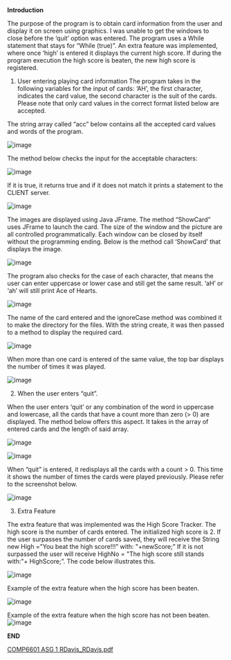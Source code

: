 **Introduction**

The purpose of the program is to obtain card information from the user and display it on screen using graphics. I was unable to get the windows to close before the ‘quit’ option was entered. The program uses a While statement that stays for “While (true)”. An extra feature was implemented, where once ‘high’ is entered it displays the current high score. If during the program execution the high score is beaten, the new high score is registered.
1)  User entering playing card information
The program takes in the following variables for the input of cards: ‘AH’, the first character, indicates the card value, the second character is the suit of the cards. Please note that only card values in the correct format listed below are accepted.

The string array called “acc” below contains all the accepted card values and words of the program.

![image](https://user-images.githubusercontent.com/12537673/119754829-fe79b080-be6e-11eb-9db7-ddee16f2d19b.png)

The method below checks the input for the acceptable characters:
 

![image](https://user-images.githubusercontent.com/12537673/119754855-0a657280-be6f-11eb-805e-cec8dd2b46db.png)


If it is true, it returns true and if it does not match it prints a statement to the CLIENT server.

![image](https://user-images.githubusercontent.com/12537673/119754875-12251700-be6f-11eb-809c-b196b8fda421.png)


The images are displayed using Java JFrame. The method “ShowCard” uses JFrame to launch the card. The size of the window and the picture are all controlled programmatically. Each window can be closed by itself without the programming ending. Below is the method call ‘ShowCard’ that displays the image.

![image](https://user-images.githubusercontent.com/12537673/119754890-194c2500-be6f-11eb-827f-0f21f37f7b4f.png)

The program also checks for the case of each character, that means the user can enter uppercase or lower case and still get the same result. ‘aH’ or ‘ah’ will still print Ace of Hearts.

![image](https://user-images.githubusercontent.com/12537673/119754912-223cf680-be6f-11eb-822d-423856c06501.png)

The name of the card entered and the ignoreCase method was combined it to make the directory for the files. With the string create, it was then passed to a method to display the required card.

![image](https://user-images.githubusercontent.com/12537673/119754924-29fc9b00-be6f-11eb-9c5c-1c585959d013.png)


When more than one card is entered of the same value, the top bar displays the number of times it was played.

![image](https://user-images.githubusercontent.com/12537673/119754937-3123a900-be6f-11eb-800f-3750d1019862.png)


2) When the user enters “quit”.

When the user enters ‘quit’ or any combination of the word in uppercase and lowercase, all the cards that have a count more than zero (> 0) are displayed. The method below offers this aspect. It takes in the array of entered cards and the length of said array.

![image](https://user-images.githubusercontent.com/12537673/119754972-3e409800-be6f-11eb-8197-940e696d8028.png)


![image](https://user-images.githubusercontent.com/12537673/119754979-413b8880-be6f-11eb-8558-e8fb28e575a1.png)

When “quit” is entered, it redisplays all the cards with a count > 0. This time it shows the number of times the cards were played previously. Please refer to the screenshot below.

![image](https://user-images.githubusercontent.com/12537673/119754998-4b5d8700-be6f-11eb-809c-81240fb54ac6.png)


3) Extra Feature

The extra feature that was implemented was the High Score Tracker. The high score is the number of cards entered. The initialized high score is 2. If the user surpasses the number of cards saved, they will receive the String new High ="You beat the high score!!!” with: "+newScore;” If it is not surpassed the user will receive HighNo = "The high score still stands with:"+ HighScore;”. The code below illustrates this.

![image](https://user-images.githubusercontent.com/12537673/119755026-56b0b280-be6f-11eb-9dd1-d6ef10ec3cc0.png)


Example of the extra feature when the high score has been beaten.

![image](https://user-images.githubusercontent.com/12537673/119755044-5e705700-be6f-11eb-8b49-9ebad0e5d04d.png)


Example of the extra feature when the high score has not been beaten.
![image](https://user-images.githubusercontent.com/12537673/119755057-662ffb80-be6f-11eb-9584-8a2f4e8669fb.png)


**END**

[COMP6601 ASG 1 RDavis_RDavis.pdf](https://github.com/RayDeveloper/Client_Server_Card_Display/files/6550622/COMP6601.ASG.1.RDavis_RDavis.pdf)

